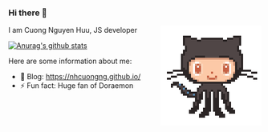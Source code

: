 ### Hi there 👋

<div>
  <img align='right' src='https://raw.githubusercontent.com/nhcuongng/nhcuongng/master/assets/87202985-820dcb80-c2b6-11ea-9f56-7ec461c497c3.gif' width='200"'>

  I am Cuong Nguyen Huu, JS developer

  [![Anurag's github stats](https://github-readme-stats.vercel.app/api?username=nhcuongng)](https://github.com/anuraghazra/github-readme-stats)

  <!-- [![Top Langs](https://github-readme-stats.vercel.app/api/top-langs/?username=anuraghazra&layout=compact)](https://github.com/anuraghazra/github-readme-stats) -->
</div>

Here are some information about me:

- 📕 Blog: https://nhcuongng.github.io/
- ⚡ Fun fact: Huge fan of Doraemon
